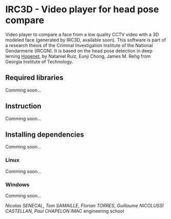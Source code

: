 # IRC3D - Video player for head pose compare

Video player to compare a face from a low quality CCTV video with a 3D modeled face (generated by IRC3D, available soon). 
This software is part of a research thesis of the Criminal Investigation Institute of the National Gendarmerie (IRCGN).
It is based on the head pose detection in deep lerning [Hopenet](https://github.com/natanielruiz/deep-head-pose), by Nataniel Ruiz, Eunji Chong, James M. Rehg from Georgia Institute of Technology.

## Required libraries
Comming soon...

## Instruction
Comming soon...

## Installing dependencies
Comming soon...

### Linux
Comming soon...

### Windows
Comming soon...

*Nicolas SENECAL*, *Tom SAMAILLE*, *Florian TORRES*, *Guillaume NICOLUSSI CASTELLAN*, *Paul CHAPELON* 
IMAC engineering school